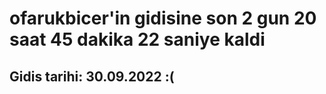 # ofarukbicer'in gidisine son 2 gun 20 saat 45 dakika 22 saniye kaldi

## Gidis tarihi: 30.09.2022 :(
